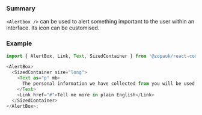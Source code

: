 ### Summary

`<Alertbox />` can be used to alert something important to the user within an interface. Its icon can be customised.

### Example

```js
import { AlertBox, Link, Text, SizedContainer } from '@zopauk/react-components';

<AlertBox>
  <SizedContainer size="long">
    <Text as="p" mb>
      The personal information we have collected from you will be used to verify your identity.
    </Text>
    <Link href="#">Tell me more in plain English</Link>
  </SizedContainer>
</AlertBox>;
```
